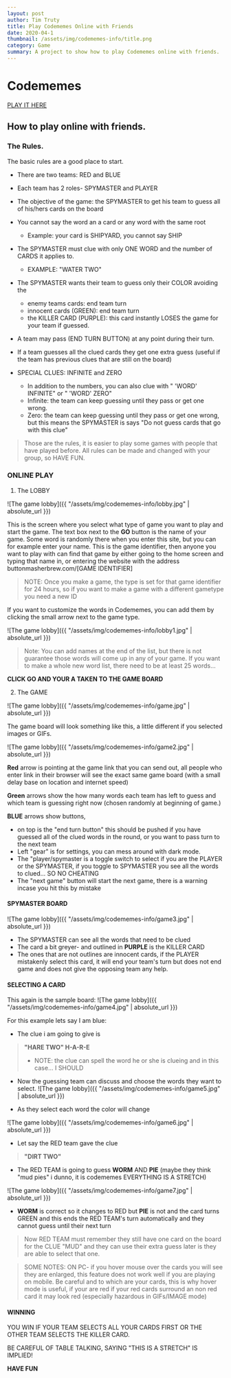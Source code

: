 ```yaml
---
layout: post
author: Tim Truty
title: Play Codememes Online with Friends
date: 2020-04-1
thumbnail: /assets/img/codememes-info/title.png
category: Game
summary: A project to show how to play Codememes online with friends.
---
```


# Codememes

[PLAY IT HERE](https://codememes-603998739955.us-central1.run.app)

## How to play online with friends.

### The Rules.
The basic rules are a good place to start.
- There are two teams: RED and BLUE
- Each team has 2 roles- SPYMASTER and PLAYER
- The objective of the game: the SPYMASTER to get his team to guess all of his/hers cards on the board
- You cannot say the word an a card or any word with the same root
    - Example: your card is SHIPYARD, you cannot say SHIP
- The SPYMASTER must clue with only ONE WORD and the number of CARDS it applies to.
    - EXAMPLE: "WATER TWO"
- The SPYMASTER wants their team to guess only their COLOR avoiding the         
    - enemy teams cards: end team turn
    - innocent cards (GREEN): end team turn
    - the KILLER CARD (PURPLE): this card instantly LOSES the game for your team if guessed.

- A team may pass (END TURN BUTTON) at any point during their turn. 
- If a team guesses all the clued cards they get one extra guess (useful if the team has previous clues that are still on the board)
- SPECIAL CLUES: INFINITE and ZERO
    - In addition to the numbers, you can also clue with " 'WORD' INFINITE" or " 'WORD' ZERO"
    - Infinite: the team can keep guessing until they pass or get one wrong.
    - Zero: the team can keep guessing until they pass or get one wrong, but this means the SPYMASTER is says "Do not guess cards that go with this clue"

> Those are the rules, it is easier to play some games with people that have played before. All rules can be made and changed with your group, so HAVE FUN.

### ONLINE PLAY

1. The LOBBY

![The game lobby]({{ "/assets/img/codememes-info/lobby.jpg" | absolute_url }})

This is the screen where you select what type of game you want to play and start the game. The text box next to the **GO** button is the name of your game. Some word is randomly there when you enter this site, but you can for example enter your name. This is the game identifier, then anyone you want to play with can find that game by either going to the home screen and typing that name in, or entering the website with the address buttonmasherbrew.com/[GAME IDENTIFIER]

> NOTE: Once you make a game, the type is set for that game identifier for 24 hours, so if you want to make a game with a different gametype you need a new ID

If you want to customize the words in Codememes, you can add them by clicking the small arrow next to the game type.

![The game lobby]({{ "/assets/img/codememes-info/lobby1.jpg" | absolute_url }})

> Note: You can add names at the end of the list,  but there is not guarantee those words will come up in any of your game. If you want to make a whole new word list, there need to be at least 25 words...

**CLICK GO AND YOUR A TAKEN TO THE GAME BOARD**

2. The GAME

![The game lobby]({{ "/assets/img/codememes-info/game.jpg" | absolute_url }})

The game board will look something like this, a little different if you selected images or GIFs.

![The game lobby]({{ "/assets/img/codememes-info/game2.jpg" | absolute_url }})

**Red** arrow is pointing at the game link that you can send out, all people who enter link in their browser will see the exact same game board (with a small delay base on location and internet speed)

**Green** arrows show the how many words each team has left to guess and which team is guessing right now (chosen randomly at beginning of game.)

**BLUE** arrows show buttons, 
- on top is the "end turn button" this should be pushed if you have guessed all of the clued words in the round, or you want to pass turn to the next team
- Left "gear" is for settings, you can mess around with dark mode.
- The "player/spymaster is a toggle switch to select if you are the PLAYER or the SPYMASTER, if you toggle to SPYMASTER you see all the words to clued... SO NO CHEATING
- The "next game" button will start the next game, there is a warning incase you hit this by mistake

#### SPYMASTER BOARD
![The game lobby]({{ "/assets/img/codememes-info/game3.jpg" | absolute_url }})

- The SPYMASTER can see all the words that need to be clued
- The card a bit greyer- and outlined in **PURPLE** is the KILLER CARD
- The ones that are not outlines are innocent cards, if the PLAYER mistakenly select this card, it will end your team's turn but does not end game and does not give the opposing team any help.

#### SELECTING A CARD

This again is the sample board:
![The game lobby]({{ "/assets/img/codememes-info/game4.jpg" | absolute_url }})

For this example lets say I am blue:
- The clue i am going to give is 
> **"HARE TWO" H-A-R-E**
> - NOTE: the clue can spell the word he or she is clueing and in this case... I SHOULD
- Now the guessing team can discuss and choose the words they want to select.
![The game lobby]({{ "/assets/img/codememes-info/game5.jpg" | absolute_url }})

- As they select each word the color will change

![The game lobby]({{ "/assets/img/codememes-info/game6.jpg" | absolute_url }})

- Let say the RED team gave the clue 
> **"DIRT TWO"**
- The RED TEAM is going to guess **WORM** AND **PIE** (maybe they think "mud pies" i dunno, it is codememes EVERYTHING IS A STRETCH)

![The game lobby]({{ "/assets/img/codememes-info/game7.jpg" | absolute_url }})
- **WORM** is correct so it changes to RED but **PIE** is not and the card turns GREEN and this ends the RED TEAM's turn automatically and they cannot guess until their next turn
> Now RED TEAM must remember they still have one card on the board for the CLUE "MUD" and they can use their extra guess later is they are able to select that one. 

> SOME NOTES: ON PC- if you hover mouse over the cards you will see they are enlarged, this feature does not work well if you are playing on mobile. Be careful and to which are your cards, this is why hover mode is useful, if your are red if your red cards surround an non red card it may look red (especially hazardous in GIFs/IMAGE mode)

#### WINNING
YOU WIN IF YOUR TEAM SELECTS ALL YOUR CARDS FIRST OR THE OTHER TEAM SELECTS THE KILLER CARD.

BE CAREFUL OF TABLE TALKING, SAYING "THIS IS A STRETCH" IS IMPLIED!

**HAVE FUN**












